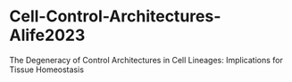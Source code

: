 # Cell-Control-Architectures-Alife2023
The Degeneracy of Control Architectures in Cell Lineages: Implications for Tissue Homeostasis
